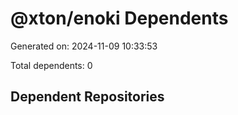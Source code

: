 # @xton/enoki Dependents

Generated on: 2024-11-09 10:33:53

Total dependents: 0

## Dependent Repositories

